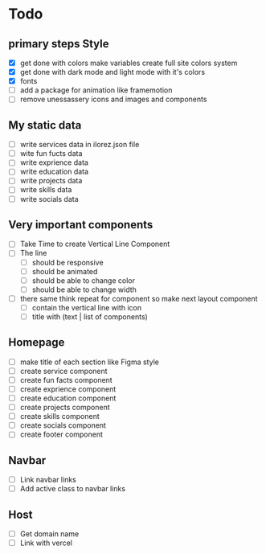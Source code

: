 # Todo

## primary steps Style

- [x] get done with colors make variables create full site colors system
- [x] get done with dark mode and light mode with it's colors
- [x] fonts
- [ ] add a package for animation like framemotion
- [ ] remove unessassery icons and images and components

## My static data

- [ ] write services data in ilorez.json file
- [ ] wite fun fucts data
- [ ] write exprience data
- [ ] write education data
- [ ] write projects data
- [ ] write skills data
- [ ] write socials data

## Very important components

- [ ] Take Time to create Vertical Line Component
- [ ] The line
  - [ ] should be responsive
  - [ ] should be animated
  - [ ] should be able to change color
  - [ ] should be able to change width
- [ ] there same think repeat for component so make next layout component
  - [ ] contain the vertical line with icon
  - [ ] title with (text | list of components)

## Homepage

- [ ] make title of each section like Figma style
- [ ] create service component
- [ ] create fun facts component
- [ ] create exprience component
- [ ] create education component
- [ ] create projects component
- [ ] create skills component
- [ ] create socials component
- [ ] create footer component

## Navbar

- [ ] Link navbar links
- [ ] Add active class to navbar links

## Host

- [ ] Get domain name
- [ ] Link with vercel